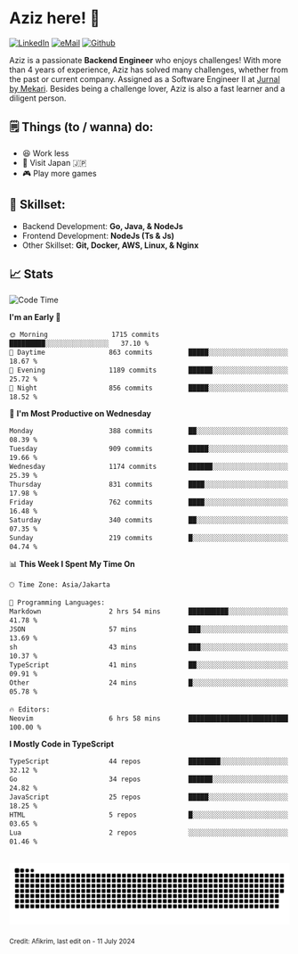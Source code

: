 # Aziz here! 👋

[![LinkedIn](https://img.shields.io/static/v1?message=afikrim&logo=linkedin&label=&color=0077B5&logoColor=white&labelColor=&style=for-the-badge)](https://www.linkedin.com/in/afikrim)
[![eMail](https://img.shields.io/static/v1?message=afikrim10@gmail.com&logo=gmail&label=&color=D14836&logoColor=white&labelColor=&style=for-the-badge)](mailto:afikrim10@gmail.com)
[![Github](https://komarev.com/ghpvc/?username=afikrim&label=Visitors&style=for-the-badge)](https://www.github.com/afikrim)

<!--Introduction-->
Aziz is a passionate **Backend Engineer** who enjoys challenges! With more than 4 years of experience, Aziz has solved many challenges, whether from the past or current company. Assigned as a Software Engineer II at [Jurnal by Mekari](https://jurnal.id). Besides being a challenge lover, Aziz is also a fast learner and a diligent person.

<!--Things TODO-->
## 🗒️ Things (to / wanna) do:

- 😆 Work less
- 🚀 Visit Japan 🇯🇵
- 🎮 Play more games

<!--Skillset-->
## 🏅 Skillset:

- Backend Development: **Go, Java, & NodeJs**
- Frontend Development: **NodeJs (Ts & Js)**
- Other Skillset: **Git, Docker, AWS, Linux, & Nginx**

## 📈 Stats  

<!--START_SECTION:waka-->
![Code Time](http://img.shields.io/badge/Code%20Time-2%2C005%20hrs%2032%20mins-blue)

**I'm an Early 🐤** 

```text
🌞 Morning                1715 commits        █████████░░░░░░░░░░░░░░░░   37.10 % 
🌆 Daytime                863 commits         █████░░░░░░░░░░░░░░░░░░░░   18.67 % 
🌃 Evening                1189 commits        ██████░░░░░░░░░░░░░░░░░░░   25.72 % 
🌙 Night                  856 commits         █████░░░░░░░░░░░░░░░░░░░░   18.52 % 
```
📅 **I'm Most Productive on Wednesday** 

```text
Monday                   388 commits         ██░░░░░░░░░░░░░░░░░░░░░░░   08.39 % 
Tuesday                  909 commits         █████░░░░░░░░░░░░░░░░░░░░   19.66 % 
Wednesday                1174 commits        ██████░░░░░░░░░░░░░░░░░░░   25.39 % 
Thursday                 831 commits         ████░░░░░░░░░░░░░░░░░░░░░   17.98 % 
Friday                   762 commits         ████░░░░░░░░░░░░░░░░░░░░░   16.48 % 
Saturday                 340 commits         ██░░░░░░░░░░░░░░░░░░░░░░░   07.35 % 
Sunday                   219 commits         █░░░░░░░░░░░░░░░░░░░░░░░░   04.74 % 
```


📊 **This Week I Spent My Time On** 

```text
🕑︎ Time Zone: Asia/Jakarta

💬 Programming Languages: 
Markdown                 2 hrs 54 mins       ██████████░░░░░░░░░░░░░░░   41.78 % 
JSON                     57 mins             ███░░░░░░░░░░░░░░░░░░░░░░   13.69 % 
sh                       43 mins             ███░░░░░░░░░░░░░░░░░░░░░░   10.37 % 
TypeScript               41 mins             ██░░░░░░░░░░░░░░░░░░░░░░░   09.91 % 
Other                    24 mins             █░░░░░░░░░░░░░░░░░░░░░░░░   05.78 % 

🔥 Editors: 
Neovim                   6 hrs 58 mins       █████████████████████████   100.00 % 
```

**I Mostly Code in TypeScript** 

```text
TypeScript               44 repos            ████████░░░░░░░░░░░░░░░░░   32.12 % 
Go                       34 repos            ██████░░░░░░░░░░░░░░░░░░░   24.82 % 
JavaScript               25 repos            █████░░░░░░░░░░░░░░░░░░░░   18.25 % 
HTML                     5 repos             █░░░░░░░░░░░░░░░░░░░░░░░░   03.65 % 
Lua                      2 repos             ░░░░░░░░░░░░░░░░░░░░░░░░░   01.46 % 
```




<!--END_SECTION:waka-->


<br clear="both">

<div align="center">
  <img src="https://raw.githubusercontent.com/afikrim/afikrim/output/snake.svg" alt="Snake animation" />
</div>


<sub>Credit: Afikrim, last edit on - 11 July 2024</sub>
